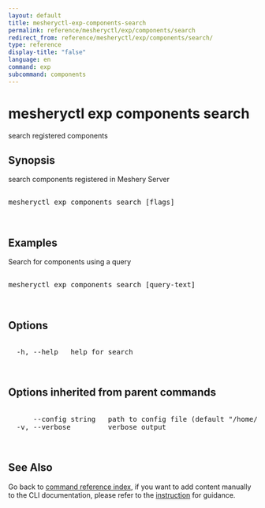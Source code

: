 ```yaml
---
layout: default
title: mesheryctl-exp-components-search
permalink: reference/mesheryctl/exp/components/search
redirect_from: reference/mesheryctl/exp/components/search/
type: reference
display-title: "false"
language: en
command: exp
subcommand: components
---
```


# mesheryctl exp components search

search registered components

## Synopsis

search components registered in Meshery Server

<pre class='codeblock-pre'>
<div class='codeblock'>
mesheryctl exp components search [flags]

</div>
</pre>

## Examples

Search for components using a query

<pre class='codeblock-pre'>
<div class='codeblock'>
mesheryctl exp components search [query-text]

</div>
</pre>

## Options

<pre class='codeblock-pre'>
<div class='codeblock'>
  -h, --help   help for search

</div>
</pre>

## Options inherited from parent commands

<pre class='codeblock-pre'>
<div class='codeblock'>
      --config string   path to config file (default "/home/runner/.meshery/config.yaml")
  -v, --verbose         verbose output

</div>
</pre>

## See Also

Go back to [command reference index](/reference/mesheryctl/), if you want to add content manually to the CLI documentation, please refer to the [instruction](/project/contributing/contributing-cli#preserving-manually-added-documentation) for guidance.
